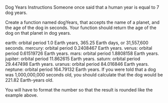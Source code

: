 Dog Years
Instructions
Someone once said that a human year is equal to 7 dog years.

Create a function named dogYears, that accepts the name of a planet, and the age of the dog in seconds. Your function should return the age of the dog on that planet in dog years.

earth: orbital period 1.0 Earth years, 365.25 Earth days, or 31,557,600 seconds.
mercury: orbital period 0.2408467 Earth years.
venus: orbital period 0.61519726 Earth years.
mars: orbital period 1.8808158 Earth years.
jupiter: orbital period 11.862615 Earth years.
saturn: orbital period 29.447498 Earth years.
uranus: orbital period 84.016846 Earth years.
neptune: orbital period 164.79132 Earth years.
If you were told that a dog was 1,000,000,000 seconds old, you should calculate that the dog would be 221.82 Earth-years old.

You will have to format the number so that the result is rounded like the example above.